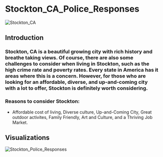 # Stockton_CA_Police_Responses

![Stockton_CA](https://github.com/MrMitchellMoore/Stockton_CA_Police_Responses/assets/10389750/2922b392-77cd-4767-aa4e-294c2b267ef6)

## Introduction
### Stockton, CA is a beautiful growing city with rich history and breathe taking views. Of course, there are also some challenges to consider when living in Stockton, such as the high crime rate and poverty rates. Every state in America has it areas where this is a concern. However, for those who are looking for an affordable, diverse, and up-and-coming city with a lot to offer, Stockton is definitely worth considering.
### Reasons to consider Stockton:
- Affordable cost of living, Diverse culture, Up-and-Coming City, Great outdoor activites, Family Friendly, Art and Culture, and a Thriving Job Market.

## Visualizations
![Stockton_Police_Responses](https://github.com/MrMitchellMoore/Stockton_CA_Police_Responses/assets/10389750/47f141bd-50ac-49c5-a4ba-8213b6dea92a)
